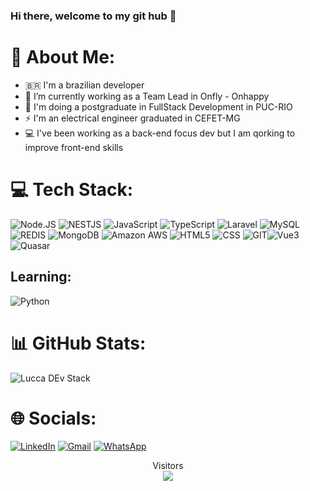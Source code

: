 ### Hi there, welcome to my git hub 👋

# 💫 About Me:
- :brazil: I'm a brazilian developer
- 🔭 I’m currently working as a Team Lead in Onfly - Onhappy
- 🌱 I'm doing a postgraduate in FullStack Development in PUC-RIO
- ⚡ I'm an electrical engineer graduated in CEFET-MG
- :computer: I've been working as a back-end focus dev but I am qorking to improve front-end skills


# 💻 Tech Stack:
![Node.JS](https://img.shields.io/badge/Node.js-43853D?style=for-the-badge&logo=node.js&logoColor=white) ![NESTJS](https://img.shields.io/badge/NESTJS-7A0C00?style=for-the-badge&logo=NESTJS&logoColor=red) ![JavaScript](https://img.shields.io/badge/JavaScript-F7DF1E?style=for-the-badge&logo=javascript&logoColor=black) ![TypeScript](https://img.shields.io/badge/TypeScript-007ACC?style=for-the-badge&logo=typescript&logoColor=white) ![Laravel](https://img.shields.io/badge/Laravel-%23FF2D20.svg?logo=laravel&logoColor=white) ![MySQL](https://img.shields.io/badge/MySQL-00000F?style=for-the-badge&logo=mysql&logoColor=white) ![REDIS](https://img.shields.io/badge/REDIS-7A0C00?style=for-the-badge&logo=REDIS&logoColor=red) ![MongoDB](https://img.shields.io/badge/MongoDB-4EA94B?style=for-the-badge&logo=mongodb&logoColor=white) 	![Amazon AWS](https://img.shields.io/badge/Amazon_AWS-232F3E?style=for-the-badge&logo=amazon-aws&logoColor=white)  ![HTML5](https://img.shields.io/badge/HTML5-E34F26?style=for-the-badge&logo=html5&logoColor=white) ![CSS](https://img.shields.io/badge/CSS-3C99DC?&style=for-the-badge&logo=css3&logoColor=white) ![GIT](https://img.shields.io/badge/Git-E34F26?style=for-the-badge&logo=git&logoColor=white)![Vue3](https://img.shields.io/badge/VUE3-%2cbc63.svg?style=for-the-badge&logo=vue.js&logoColor=white)
![Quasar](https://img.shields.io/badge/quasar-31ccec?style=for-the-badge&logo=quasar)

## Learning:
![Python](https://img.shields.io/badge/Python-3776AB?logo=python&logoColor=fff)


# 📊 GitHub Stats:

![Lucca DEv Stack](https://github-readme-stats.vercel.app/api/top-langs/?username=LuccaRomanelli&theme=dark)

<!-- ![Lucca's GitHub stats](https://github-readme-stats.vercel.app/api?username=LuccaRomanelli&show_icons=true&theme=dark) -->

# 🌐 Socials:
[![LinkedIn](https://img.shields.io/badge/LinkedIn-%230077B5.svg?logo=linkedin&logoColor=white)](https://www.linkedin.com/in/lucca-romanelli/?locale=en_US) 
[![Gmail](https://img.shields.io/badge/GMAIL-BB001B?logo=gmail&logoColor=white)](mailto:ldpromanelli@gmail.com) 
[![WhatsApp](https://img.shields.io/badge/Whatsapp-4FCE5D?logo=whatsapp&logoColor=white)](https://api.whatsapp.com/send/?phone=5531988811112&text=Teste&type=phone_number&app_absent=0) 

<p align="center"> 
  Visitors<br>
  <img src="https://profile-counter.glitch.me/LuccaRomanelli/count.svg" />
</p>

<!--
**LuccaRomanelli/LuccaRomanelli** is a ✨ _special_ ✨ repository because its `README.md` (this file) appears on your GitHub profile.

Here are some ideas to get you started:

- 🔭 I’m currently working on ...
- 🌱 I’m currently learning ...
- 👯 I’m looking to collaborate on ...
- 🤔 I’m looking for help with ...
- 💬 Ask me about ...
- 📫 How to reach me: ...
- 😄 Pronouns: ...
- ⚡ Fun fact: ...
-->
